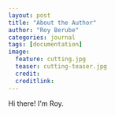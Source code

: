```yaml
---
layout: post
title: "About the Author"
author: "Roy Berube"
categories: journal
tags: [documentation]
image:
  feature: cutting.jpg
  teaser: cutting-teaser.jpg
  credit:
  creditlink:
---
```


Hi there! I'm Roy.
